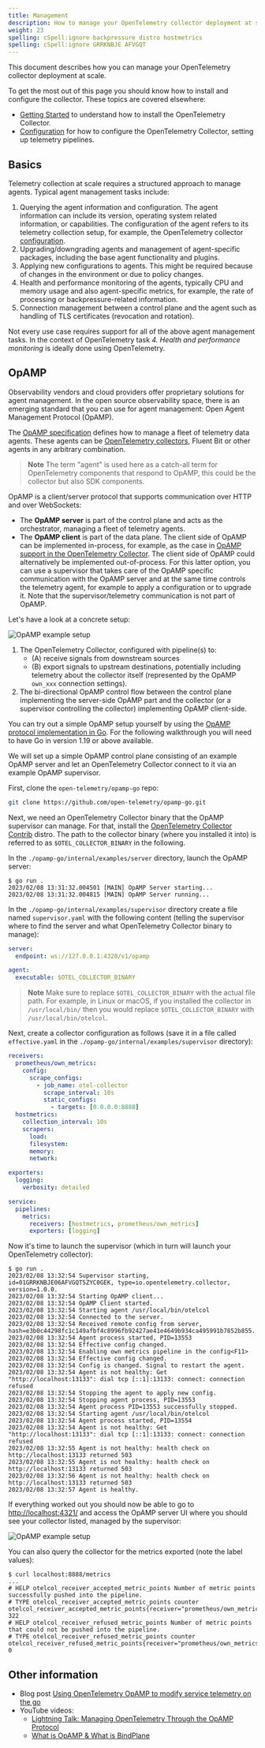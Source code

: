 ```yaml
---
title: Management
description: How to manage your OpenTelemetry collector deployment at scale
weight: 23
spelling: cSpell:ignore backpressure distro hostmetrics
spelling: cSpell:ignore GRRKNBJE AFVGQT
---
```


This document describes how you can manage your OpenTelemetry collector
deployment at scale.

To get the most out of this page you should know how to install and configure
the collector. These topics are covered elsewhere:

- [Getting Started][otel-collector-getting-started] to understand how to install
  the OpenTelemetry Collector.
- [Configuration][otel-collector-configuration] for how to configure the
  OpenTelemetry Collector, setting up telemetry pipelines.

## Basics

Telemetry collection at scale requires a structured approach to manage agents.
Typical agent management tasks include:

1. Querying the agent information and configuration. The agent information can
   include its version, operating system related information, or capabilities.
   The configuration of the agent refers to its telemetry collection setup, for
   example, the OpenTelemetry collector
   [configuration][otel-collector-configuration].
1. Upgrading/downgrading agents and management of agent-specific packages,
   including the base agent functionality and plugins.
1. Applying new configurations to agents. This might be required because of
   changes in the environment or due to policy changes.
1. Health and performance monitoring of the agents, typically CPU and memory
   usage and also agent-specific metrics, for example, the rate of processing or
   backpressure-related information.
1. Connection management between a control plane and the agent such as handling
   of TLS certificates (revocation and rotation).

Not every use case requires support for all of the above agent management tasks.
In the context of OpenTelemetry task _4. Health and performance monitoring_ is
ideally done using OpenTelemetry.

## OpAMP

Observability vendors and cloud providers offer proprietary solutions for agent
management. In the open source observability space, there is an emerging
standard that you can use for agent management: Open Agent Management Protocol
(OpAMP).

The [OpAMP specification][opamp-spec] defines how to manage a fleet of telemetry
data agents. These agents can be [OpenTelemetry collectors][otel-collector],
Fluent Bit or other agents in any arbitrary combination.

> **Note** The term "agent" is used here as a catch-all term for OpenTelemetry
> components that respond to OpAMP, this could be the collector but also SDK
> components.

OpAMP is a client/server protocol that supports communication over HTTP and over
WebSockets:

- The **OpAMP server** is part of the control plane and acts as the
  orchestrator, managing a fleet of telemetry agents.
- The **OpAMP client** is part of the data plane. The client side of OpAMP can
  be implemented in-process, for example, as the case in [OpAMP support in the
  OpenTelemetry Collector][opamp-in-otel-collector]. The client side of OpAMP
  could alternatively be implemented out-of-process. For this latter option, you
  can use a supervisor that takes care of the OpAMP specific communication with
  the OpAMP server and at the same time controls the telemetry agent, for
  example to apply a configuration or to upgrade it. Note that the
  supervisor/telemetry communication is not part of OpAMP.

Let's have a look at a concrete setup:

![OpAMP example setup](../img/opamp.svg)

1. The OpenTelemetry Collector, configured with pipeline(s) to:
   - (A) receive signals from downstream sources
   - (B) export signals to upstream destinations, potentially including
     telemetry about the collector itself (represented by the OpAMP `own_xxx`
     connection settings).
1. The bi-directional OpAMP control flow between the control plane implementing
   the server-side OpAMP part and the collector (or a supervisor controlling the
   collector) implementing OpAMP client-side.

You can try out a simple OpAMP setup yourself by using the [OpAMP protocol
implementation in Go][opamp-go]. For the following walkthrough you will need to
have Go in version 1.19 or above available.

We will set up a simple OpAMP control plane consisting of an example OpAMP
server and let an OpenTelemetry Collector connect to it via an example OpAMP
supervisor.

First, clone the `open-telemetry/opamp-go` repo:

```sh
git clone https://github.com/open-telemetry/opamp-go.git
```

Next, we need an OpenTelemetry Collector binary that the OpAMP supervisor can
manage. For that, install the [OpenTelemetry Collector Contrib][otelcolcontrib]
distro. The path to the collector binary (where you installed it into) is
referred to as `$OTEL_COLLECTOR_BINARY` in the following.

In the `./opamp-go/internal/examples/server` directory, launch the OpAMP server:

```console
$ go run .
2023/02/08 13:31:32.004501 [MAIN] OpAMP Server starting...
2023/02/08 13:31:32.004815 [MAIN] OpAMP Server running...
```

In the `./opamp-go/internal/examples/supervisor` directory create a file named
`supervisor.yaml` with the following content (telling the supervisor where to
find the server and what OpenTelemetry Collector binary to manage):

```yaml
server:
  endpoint: ws://127.0.0.1:4320/v1/opamp

agent:
  executable: $OTEL_COLLECTOR_BINARY
```

> **Note** Make sure to replace `$OTEL_COLLECTOR_BINARY` with the actual file
> path. For example, in Linux or macOS, if you installed the collector in
> `/usr/local/bin/` then you would replace `$OTEL_COLLECTOR_BINARY` with
> `/usr/local/bin/otelcol`.

Next, create a collector configuration as follows (save it in a file called
`effective.yaml` in the `./opamp-go/internal/examples/supervisor` directory):

```yaml
receivers:
  prometheus/own_metrics:
    config:
      scrape_configs:
        - job_name: otel-collector
          scrape_interval: 10s
          static_configs:
            - targets: [0.0.0.0:8888]
  hostmetrics:
    collection_interval: 10s
    scrapers:
      load:
      filesystem:
      memory:
      network:

exporters:
  logging:
    verbosity: detailed

service:
  pipelines:
    metrics:
      receivers: [hostmetrics, prometheus/own_metrics]
      exporters: [logging]
```

Now it's time to launch the supervisor (which in turn will launch your
OpenTelemetry collector):

```console
$ go run .
2023/02/08 13:32:54 Supervisor starting, id=01GRRKNBJE06AFVGQT5ZYC0GEK, type=io.opentelemetry.collector, version=1.0.0.
2023/02/08 13:32:54 Starting OpAMP client...
2023/02/08 13:32:54 OpAMP Client started.
2023/02/08 13:32:54 Starting agent /usr/local/bin/otelcol
2023/02/08 13:32:54 Connected to the server.
2023/02/08 13:32:54 Received remote config from server, hash=e3b0c44298fc1c149afbf4c8996fb92427ae41e4649b934ca495991b7852b855.
2023/02/08 13:32:54 Agent process started, PID=13553
2023/02/08 13:32:54 Effective config changed.
2023/02/08 13:32:54 Enabling own metrics pipeline in the config<F11>
2023/02/08 13:32:54 Effective config changed.
2023/02/08 13:32:54 Config is changed. Signal to restart the agent.
2023/02/08 13:32:54 Agent is not healthy: Get "http://localhost:13133": dial tcp [::1]:13133: connect: connection refused
2023/02/08 13:32:54 Stopping the agent to apply new config.
2023/02/08 13:32:54 Stopping agent process, PID=13553
2023/02/08 13:32:54 Agent process PID=13553 successfully stopped.
2023/02/08 13:32:54 Starting agent /usr/local/bin/otelcol
2023/02/08 13:32:54 Agent process started, PID=13554
2023/02/08 13:32:54 Agent is not healthy: Get "http://localhost:13133": dial tcp [::1]:13133: connect: connection refused
2023/02/08 13:32:55 Agent is not healthy: health check on http://localhost:13133 returned 503
2023/02/08 13:32:55 Agent is not healthy: health check on http://localhost:13133 returned 503
2023/02/08 13:32:56 Agent is not healthy: health check on http://localhost:13133 returned 503
2023/02/08 13:32:57 Agent is healthy.
```

If everything worked out you should now be able to go to
[http://localhost:4321/](http://localhost:4321/) and access the OpAMP server UI
where you should see your collector listed, managed by the supervisor:

![OpAMP example setup](../img/opamp-server-ui.png)

You can also query the collector for the metrics exported (note the label
values):

```console
$ curl localhost:8888/metrics
...
# HELP otelcol_receiver_accepted_metric_points Number of metric points successfully pushed into the pipeline.
# TYPE otelcol_receiver_accepted_metric_points counter
otelcol_receiver_accepted_metric_points{receiver="prometheus/own_metrics",service_instance_id="01GRRKNBJE06AFVGQT5ZYC0GEK",service_name="io.opentelemetry.collector",service_version="1.0.0",transport="http"} 322
# HELP otelcol_receiver_refused_metric_points Number of metric points that could not be pushed into the pipeline.
# TYPE otelcol_receiver_refused_metric_points counter
otelcol_receiver_refused_metric_points{receiver="prometheus/own_metrics",service_instance_id="01GRRKNBJE06AFVGQT5ZYC0GEK",service_name="io.opentelemetry.collector",service_version="1.0.0",transport="http"} 0
```

## Other information

- Blog post [Using OpenTelemetry OpAMP to modify service telemetry on the
  go][blog-opamp-service-telemetry]
- YouTube videos:
  - [Lightning Talk: Managing OpenTelemetry Through the OpAMP
    Protocol][opamp-lt]
  - [What is OpAMP & What is BindPlane][opamp-bindplane]

[otel-collector]: /docs/collector/
[otel-collector-getting-started]: /docs/collector/getting-started
[otel-collector-configuration]: /docs/collector/configuration
[opamp-spec]:
  https://github.com/open-telemetry/opamp-spec/blob/main/specification.md
[opamp-in-otel-collector]:
  https://docs.google.com/document/d/1KtH5atZQUs9Achbce6LiOaJxLbksNJenvgvyKLsJrkc/edit#heading=h.ioikt02qpy5f
[opamp-go]: https://github.com/open-telemetry/opamp-go
[otelcolcontrib]:
  https://github.com/open-telemetry/opentelemetry-collector-releases/releases
[blog-opamp-service-telemetry]: /blog/2022/opamp/
[opamp-lt]: https://www.youtube.com/watch?v=LUsfZFRM4yo
[opamp-bindplane]: https://www.youtube.com/watch?v=N18z2dOJSd8
